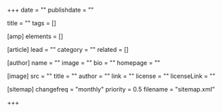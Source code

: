 +++
date = ""
publishdate = ""

title = ""
tags = []

[amp]
    elements = []
    
[article]
    lead = ""
    category = ""
    related = []

[author]
    name = ""
    image = ""
    bio = ""
    homepage = ""

[image]
    src = ""
    title = ""
    author = ""
    link = ""
    license = ""
    licenseLink = ""

[sitemap]
  changefreq = "monthly"
  priority = 0.5
  filename = "sitemap.xml"

+++